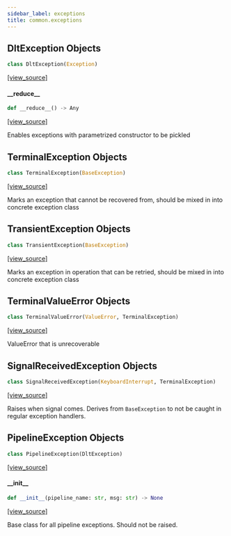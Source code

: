 ```yaml
---
sidebar_label: exceptions
title: common.exceptions
---
```


## DltException Objects

```python
class DltException(Exception)
```

[[view_source]](https://github.com/dlt-hub/dlt/blob/30d0f64fb2cdbacc2e88fdb304371650f417e1f0/dlt/common/exceptions.py#L4)

#### \_\_reduce\_\_

```python
def __reduce__() -> Any
```

[[view_source]](https://github.com/dlt-hub/dlt/blob/30d0f64fb2cdbacc2e88fdb304371650f417e1f0/dlt/common/exceptions.py#L5)

Enables exceptions with parametrized constructor to be pickled

## TerminalException Objects

```python
class TerminalException(BaseException)
```

[[view_source]](https://github.com/dlt-hub/dlt/blob/30d0f64fb2cdbacc2e88fdb304371650f417e1f0/dlt/common/exceptions.py#L32)

Marks an exception that cannot be recovered from, should be mixed in into concrete exception class

## TransientException Objects

```python
class TransientException(BaseException)
```

[[view_source]](https://github.com/dlt-hub/dlt/blob/30d0f64fb2cdbacc2e88fdb304371650f417e1f0/dlt/common/exceptions.py#L38)

Marks an exception in operation that can be retried, should be mixed in into concrete exception class

## TerminalValueError Objects

```python
class TerminalValueError(ValueError, TerminalException)
```

[[view_source]](https://github.com/dlt-hub/dlt/blob/30d0f64fb2cdbacc2e88fdb304371650f417e1f0/dlt/common/exceptions.py#L44)

ValueError that is unrecoverable

## SignalReceivedException Objects

```python
class SignalReceivedException(KeyboardInterrupt, TerminalException)
```

[[view_source]](https://github.com/dlt-hub/dlt/blob/30d0f64fb2cdbacc2e88fdb304371650f417e1f0/dlt/common/exceptions.py#L50)

Raises when signal comes. Derives from `BaseException` to not be caught in regular exception handlers.

## PipelineException Objects

```python
class PipelineException(DltException)
```

[[view_source]](https://github.com/dlt-hub/dlt/blob/30d0f64fb2cdbacc2e88fdb304371650f417e1f0/dlt/common/exceptions.py#L180)

#### \_\_init\_\_

```python
def __init__(pipeline_name: str, msg: str) -> None
```

[[view_source]](https://github.com/dlt-hub/dlt/blob/30d0f64fb2cdbacc2e88fdb304371650f417e1f0/dlt/common/exceptions.py#L181)

Base class for all pipeline exceptions. Should not be raised.

